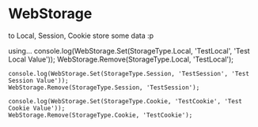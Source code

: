 # WebStorage
to Local,   Session,   Cookie store some data :p

using...
    console.log(WebStorage.Set(StorageType.Local, 'TestLocal', 'Test Local Value'));
    WebStorage.Remove(StorageType.Local, 'TestLocal');

    console.log(WebStorage.Set(StorageType.Session, 'TestSession', 'Test Session Value'));
    WebStorage.Remove(StorageType.Session, 'TestSession');

    console.log(WebStorage.Set(StorageType.Cookie, 'TestCookie', 'Test Cookie Value'));
    WebStorage.Remove(StorageType.Cookie, 'TestCookie');
